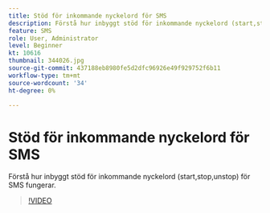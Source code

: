 ```yaml
---
title: Stöd för inkommande nyckelord för SMS
description: Förstå hur inbyggt stöd för inkommande nyckelord (start,stop,unstop) för SMS fungerar.
feature: SMS
role: User, Administrator
level: Beginner
kt: 10616
thumbnail: 344026.jpg
source-git-commit: 437188eb8980fe5d2dfc96926e49f929752f6b11
workflow-type: tm+mt
source-wordcount: '34'
ht-degree: 0%

---
```


# Stöd för inkommande nyckelord för SMS

Förstå hur inbyggt stöd för inkommande nyckelord (start,stop,unstop) för SMS fungerar.

>[!VIDEO](https://video.tv.adobe.com/v/344026?quality=12&learn=on)